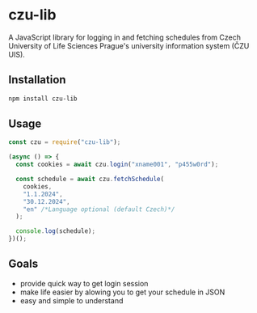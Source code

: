 # czu-lib

A JavaScript library for logging in and fetching schedules from Czech University of Life Sciences Prague's university information system (ČZU UIS).

## Installation

```bash
npm install czu-lib
```

## Usage

```javascript
const czu = require("czu-lib");

(async () => {
  const cookies = await czu.login("xname001", "p455w0rd");

  const schedule = await czu.fetchSchedule(
    cookies,
    "1.1.2024",
    "30.12.2024",
    "en" /*Language optional (default Czech)*/
  );

  console.log(schedule);
})();
```

## Goals

- provide quick way to get login session
- make life easier by alowing you to get your schedule in JSON
- easy and simple to understand
